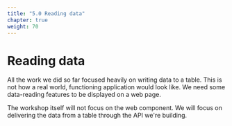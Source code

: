 ```yaml
---
title: "5.0 Reading data"
chapter: true
weight: 70
---
```


# Reading data

All the work we did so far focused heavily on writing data to a table. This is not how a real world, functioning
application would look like. We need some data-reading features to be displayed on a web page.

The workshop itself will not focus on the web component. We will focus on delivering the data from a table through the 
API we're building.
